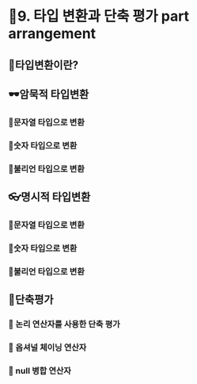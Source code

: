# 🎈9. 타입 변환과 단축 평가 part arrangement

## 🔎타입변환이란?

## 🕶암묵적 타입변환

### 📰문자열 타입으로 변환

### 🧮숫자 타입으로 변환

### 🔐불리언 타입으로 변환

## 👓명시적 타입변환

### 📰문자열 타입으로 변환

### 🧮숫자 타입으로 변환

### 🔐불리언 타입으로 변환

## 📌단축평가

### 📕 논리 연산자를 사용한 단축 평가

### 📗 옵셔널 체이닝 연산자

### 📘 null 병합 연산자
